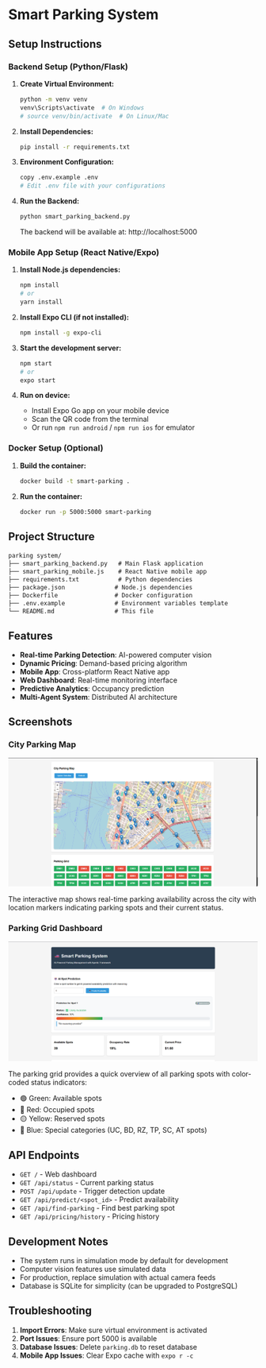 # Smart Parking System

## Setup Instructions

### Backend Setup (Python/Flask)

1. **Create Virtual Environment:**
   ```bash
   python -m venv venv
   venv\Scripts\activate  # On Windows
   # source venv/bin/activate  # On Linux/Mac
   ```

2. **Install Dependencies:**
   ```bash
   pip install -r requirements.txt
   ```

3. **Environment Configuration:**
   ```bash
   copy .env.example .env
   # Edit .env file with your configurations
   ```

4. **Run the Backend:**
   ```bash
   python smart_parking_backend.py
   ```
   
   The backend will be available at: http://localhost:5000

### Mobile App Setup (React Native/Expo)

1. **Install Node.js dependencies:**
   ```bash
   npm install
   # or
   yarn install
   ```

2. **Install Expo CLI (if not installed):**
   ```bash
   npm install -g expo-cli
   ```

3. **Start the development server:**
   ```bash
   npm start
   # or
   expo start
   ```

4. **Run on device:**
   - Install Expo Go app on your mobile device
   - Scan the QR code from the terminal
   - Or run `npm run android` / `npm run ios` for emulator

### Docker Setup (Optional)

1. **Build the container:**
   ```bash
   docker build -t smart-parking .
   ```

2. **Run the container:**
   ```bash
   docker run -p 5000:5000 smart-parking
   ```

## Project Structure

```
parking system/
├── smart_parking_backend.py   # Main Flask application
├── smart_parking_mobile.js    # React Native mobile app
├── requirements.txt           # Python dependencies
├── package.json              # Node.js dependencies  
├── Dockerfile                # Docker configuration
├── .env.example              # Environment variables template
└── README.md                 # This file
```

## Features

- **Real-time Parking Detection**: AI-powered computer vision
- **Dynamic Pricing**: Demand-based pricing algorithm
- **Mobile App**: Cross-platform React Native app
- **Web Dashboard**: Real-time monitoring interface
- **Predictive Analytics**: Occupancy prediction
- **Multi-Agent System**: Distributed AI architecture

## Screenshots

### City Parking Map
![City Parking Map](screenshots/parking-map.png)

The interactive map shows real-time parking availability across the city with location markers indicating parking spots and their current status.

### Parking Grid Dashboard
![Parking Grid](screenshots/parking-grid.png)

The parking grid provides a quick overview of all parking spots with color-coded status indicators:
- 🟢 Green: Available spots
- 🔴 Red: Occupied spots  
- 🟡 Yellow: Reserved spots
- 🔵 Blue: Special categories (UC, BD, RZ, TP, SC, AT spots)

## API Endpoints

- `GET /` - Web dashboard
- `GET /api/status` - Current parking status
- `POST /api/update` - Trigger detection update
- `GET /api/predict/<spot_id>` - Predict availability
- `GET /api/find-parking` - Find best parking spot
- `GET /api/pricing/history` - Pricing history

## Development Notes

- The system runs in simulation mode by default for development
- Computer vision features use simulated data
- For production, replace simulation with actual camera feeds
- Database is SQLite for simplicity (can be upgraded to PostgreSQL)

## Troubleshooting

1. **Import Errors**: Make sure virtual environment is activated
2. **Port Issues**: Ensure port 5000 is available
3. **Database Issues**: Delete `parking.db` to reset database
4. **Mobile App Issues**: Clear Expo cache with `expo r -c`
